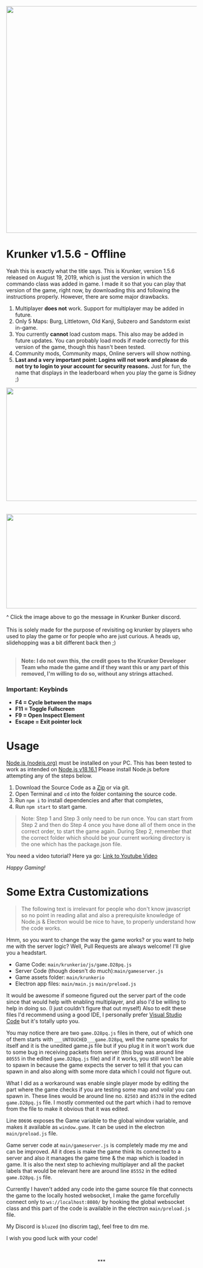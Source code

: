 ﻿<div align="center">
  	<p align="center">
		<a><img src="https://krunker.io/img/krunker_logo_0.png" width="600"></a>
  	</p>
</div>

# Krunker v1.5.6 - Offline

Yeah this is exactly what the title says. 
This is Krunker, version 1.5.6 released on August 19, 2019, which is just the version in which the commando class was added in game. I made it so that you can play that version of the game, right now, by downloading this and following the instructions properly. However, there are some major drawbacks.
1) Multiplayer **does not** work. Support for multiplayer may be added in future.
2) Only 5 Maps: Burg, Littletown, Old Kanji, Subzero and Sandstorm exist in-game.
3) You currently **cannot** load custom maps. This also may be added in future updates. You can probably load mods if made correctly for this version of the game, though this hasn't been tested.
4) Community mods, Community maps, Online servers will show nothing.
5) **Last and a very important point: Logins will not work and please do not try to login to your account for security reasons.** Just for fun, the name that displays in the leaderboard when you play the game is Sidney ;)
<div align="center">
  	<p>
		<a><img src="https://media.discordapp.net/attachments/1100782582678954107/1129665343632187543/snap.png" width="600" height="300"></a>
		<br><br><br>
		<a href="https://discord.com/channels/448194623580667916/534719260497543169/612941468763684864"><img src="https://media.discordapp.net/attachments/1100782582678954107/1129644608830308402/image.png" width="600" height="250"></a>
  	</p>
</div>
^ Click the image above to go the message in Krunker Bunker discord.
<div><br></div>
This is solely made for the purpose of revisiting og krunker by players who used to play the game or for people who are just curious.
A heads up, slidehopping was a bit different back then ;)
<div><br></div>

>**Note: I do not own this, the credit goes to the Krunker Developer Team who made the game and if they want this or any part of this removed, I'm willing to do so, without any strings attached.**
>


### Important: Keybinds
- **F4 = Cycle between the maps**
- **F11 = Toggle Fullscreen**
- **F9 = Open Inspect Element**
- **Escape = Exit pointer lock**

# Usage
[Node.js (nodejs.org)](https://nodejs.org/en) must be installed on your PC. 
This has been tested to work as intended on [Node.js v18.16.1](https://nodejs.org/download/release/v18.16.1/)
Please install Node.js before attempting any of the steps below.

1) Download the Source Code as a [Zip](https://github.com/BluZed/Krunker_v1.5.6/archive/refs/heads/main.zip) or via git.
2) Open Terminal and ```cd``` into the folder containing the source code.
3) Run ```npm i```  to install dependencies and after that completes,
4) Run ```npm start``` to start game.

> Note: Step 1 and Step 3 only need to be run once. You can start from Step 2 and then do Step 4 once you have done all of them once in the correct order, to start the game again.
> During Step 2, remember that the correct folder which should be your current working directory is the one which has the package.json file.

You need a video tutorial? Here ya go: [Link to Youtube Video](https://example.com)

*Happy Gaming!*
# Some Extra Customizations 
> The following text is irrelevant for people who don't know javascript so no point in reading allat and also a prerequisite knowledge of Node.js & Electron would be nice to have, to properly understand how the code works.

Hmm, so you want to change the way the game works? or you want to help me with the server logic? Well, Pull Requests are always welcome!
I'll give you a headstart. 

- Game Code: `main/krunkerio/js/game.D28pq.js` 
- Server Code (though doesn't do much):`main/gameserver.js`
- Game assets folder: `main/krunkerio`
- Electron app files: `main/main.js` `main/preload.js`

It would be awesome if someone figured out the server part of the code since that would help with enabling multiplayer, and also I'd be willing to help in doing so. (I just couldn't figure that out myself) Also to edit these files I'd recommend using a good IDE, I personally prefer [Visual Studio Code](https://code.visualstudio.com/) but it's totally upto you. 

You may notice there are two `game.D28pq.js` files in there, out of which one of them starts with `___UNTOUCHED___game.D28pq`, well the name speaks for itself and it is the unedited game.js file but if you plug it in it won't work due to some bug in receiving packets from server (this bug was around line `80555` in the edited `game.D28pq.js` file) and if it works, you still won't be able to spawn in because the game expects the server to tell it that you can spawn in and also along with some more data which I could not figure out. 

What I did as a workaround was enable single player mode by editing the part where the game checks if you are testing some map and voila! you can spawn in. These lines would be around line no. `82503` and `85378` in the edited `game.D28pq.js` file. I mostly commented out the part which i had to remove from the file to make it obvious that it was edited. 

Line `80696` exposes the Game variable to the global window variable, and makes it available as `window.game`. It can be used in the electron `main/preload.js` file.

Game server code at `main/gameserver.js` is completely made my me and can be improved. All it does is make the game think its connected to a server and also it manages the game time & the map which is loaded in game. It is also the next step to achieving multiplayer and all the packet labels that would be relevant here are around line `85552` in the edited `game.D28pq.js` file.

Currently I haven't added any code into the game source file that connects the game to the locally hosted websocket, I make the game forcefully connect only to `ws://localhost:8080/` by hooking the global websocket class and this part of the code is available in the electron `main/preload.js` file.

My Discord is `bluzed` (no discrim tag),  feel free to dm me.

I wish you good luck with your code!

<br><p align=center>***</p>

